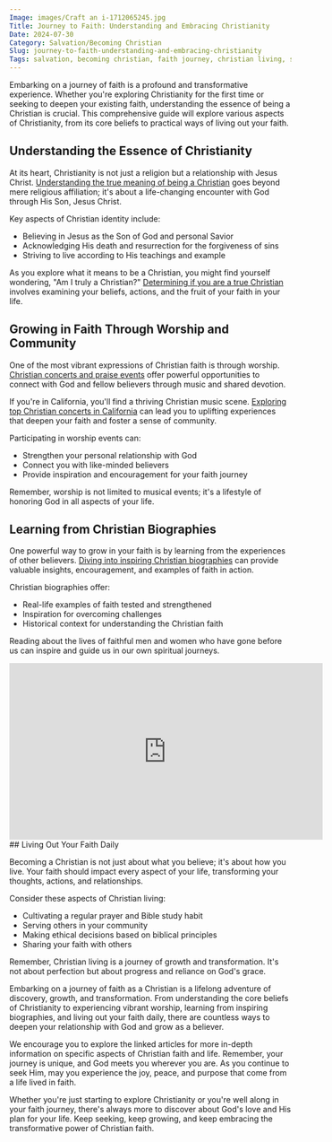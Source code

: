 ```yaml
---
Image: images/Craft an i-1712065245.jpg
Title: Journey to Faith: Understanding and Embracing Christianity
Date: 2024-07-30
Category: Salvation/Becoming Christian
Slug: journey-to-faith-understanding-and-embracing-christianity
Tags: salvation, becoming christian, faith journey, christian living, spiritual growth, christian identity, worship, christian biographies, christian concerts, pillar
---
```


Embarking on a journey of faith is a profound and transformative experience. Whether you're exploring Christianity for the first time or seeking to deepen your existing faith, understanding the essence of being a Christian is crucial. This comprehensive guide will explore various aspects of Christianity, from its core beliefs to practical ways of living out your faith.

## Understanding the Essence of Christianity

At its heart, Christianity is not just a religion but a relationship with Jesus Christ. [Understanding the true meaning of being a Christian](/ultimate-guide-understanding-the-true-meaning-of-being-a-christian) goes beyond mere religious affiliation; it's about a life-changing encounter with God through His Son, Jesus Christ.

Key aspects of Christian identity include:

- Believing in Jesus as the Son of God and personal Savior
- Acknowledging His death and resurrection for the forgiveness of sins
- Striving to live according to His teachings and example

As you explore what it means to be a Christian, you might find yourself wondering, "Am I truly a Christian?" [Determining if you are a true Christian](/how-to-determine-if-you-are-a-true-christian-essential-signs-to-look-for) involves examining your beliefs, actions, and the fruit of your faith in your life.

## Growing in Faith Through Worship and Community

One of the most vibrant expressions of Christian faith is through worship. [Christian concerts and praise events](/ultimate-guide-to-christian-concerts-find-praise-and-worship-events-near-me) offer powerful opportunities to connect with God and fellow believers through music and shared devotion.

If you're in California, you'll find a thriving Christian music scene. [Exploring top Christian concerts in California](/top-christian-concerts-in-california-where-to-find-the-ultimate-live-worship-experiences) can lead you to uplifting experiences that deepen your faith and foster a sense of community.

Participating in worship events can:

- Strengthen your personal relationship with God
- Connect you with like-minded believers
- Provide inspiration and encouragement for your faith journey

Remember, worship is not limited to musical events; it's a lifestyle of honoring God in all aspects of your life.

## Learning from Christian Biographies

One powerful way to grow in your faith is by learning from the experiences of other believers. [Diving into inspiring Christian biographies](/dive-into-inspiring-christian-biographies-the-ultimate-guide-for-believers) can provide valuable insights, encouragement, and examples of faith in action.

Christian biographies offer:

- Real-life examples of faith tested and strengthened
- Inspiration for overcoming challenges
- Historical context for understanding the Christian faith

Reading about the lives of faithful men and women who have gone before us can inspire and guide us in our own spiritual journeys.


<iframe width="560" height="315" src="https://www.youtube.com/embed/i9YXtKGJX_Q" frameborder="0" allow="autoplay; encrypted-media" allowfullscreen></iframe>
## Living Out Your Faith Daily

Becoming a Christian is not just about what you believe; it's about how you live. Your faith should impact every aspect of your life, transforming your thoughts, actions, and relationships.

Consider these aspects of Christian living:

- Cultivating a regular prayer and Bible study habit
- Serving others in your community
- Making ethical decisions based on biblical principles
- Sharing your faith with others

Remember, Christian living is a journey of growth and transformation. It's not about perfection but about progress and reliance on God's grace.



Embarking on a journey of faith as a Christian is a lifelong adventure of discovery, growth, and transformation. From understanding the core beliefs of Christianity to experiencing vibrant worship, learning from inspiring biographies, and living out your faith daily, there are countless ways to deepen your relationship with God and grow as a believer.

We encourage you to explore the linked articles for more in-depth information on specific aspects of Christian faith and life. Remember, your journey is unique, and God meets you wherever you are. As you continue to seek Him, may you experience the joy, peace, and purpose that come from a life lived in faith.

Whether you're just starting to explore Christianity or you're well along in your faith journey, there's always more to discover about God's love and His plan for your life. Keep seeking, keep growing, and keep embracing the transformative power of Christian faith.